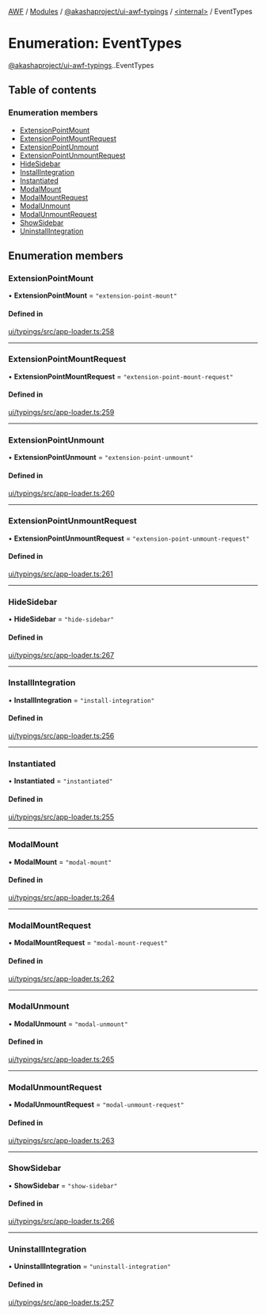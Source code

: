 [AWF](../README.md) / [Modules](../modules.md) / [@akashaproject/ui-awf-typings](../modules/akashaproject_ui_awf_typings.md) / [<internal\>](../modules/akashaproject_ui_awf_typings._internal_.md) / EventTypes

# Enumeration: EventTypes

[@akashaproject/ui-awf-typings](../modules/akashaproject_ui_awf_typings.md).[<internal>](../modules/akashaproject_ui_awf_typings._internal_.md).EventTypes

## Table of contents

### Enumeration members

- [ExtensionPointMount](akashaproject_ui_awf_typings._internal_.EventTypes.md#extensionpointmount)
- [ExtensionPointMountRequest](akashaproject_ui_awf_typings._internal_.EventTypes.md#extensionpointmountrequest)
- [ExtensionPointUnmount](akashaproject_ui_awf_typings._internal_.EventTypes.md#extensionpointunmount)
- [ExtensionPointUnmountRequest](akashaproject_ui_awf_typings._internal_.EventTypes.md#extensionpointunmountrequest)
- [HideSidebar](akashaproject_ui_awf_typings._internal_.EventTypes.md#hidesidebar)
- [InstallIntegration](akashaproject_ui_awf_typings._internal_.EventTypes.md#installintegration)
- [Instantiated](akashaproject_ui_awf_typings._internal_.EventTypes.md#instantiated)
- [ModalMount](akashaproject_ui_awf_typings._internal_.EventTypes.md#modalmount)
- [ModalMountRequest](akashaproject_ui_awf_typings._internal_.EventTypes.md#modalmountrequest)
- [ModalUnmount](akashaproject_ui_awf_typings._internal_.EventTypes.md#modalunmount)
- [ModalUnmountRequest](akashaproject_ui_awf_typings._internal_.EventTypes.md#modalunmountrequest)
- [ShowSidebar](akashaproject_ui_awf_typings._internal_.EventTypes.md#showsidebar)
- [UninstallIntegration](akashaproject_ui_awf_typings._internal_.EventTypes.md#uninstallintegration)

## Enumeration members

### ExtensionPointMount

• **ExtensionPointMount** = `"extension-point-mount"`

#### Defined in

[ui/typings/src/app-loader.ts:258](https://github.com/AKASHAorg/akasha-world-framework/blob/d81a7246/ui/typings/src/app-loader.ts#L258)

___

### ExtensionPointMountRequest

• **ExtensionPointMountRequest** = `"extension-point-mount-request"`

#### Defined in

[ui/typings/src/app-loader.ts:259](https://github.com/AKASHAorg/akasha-world-framework/blob/d81a7246/ui/typings/src/app-loader.ts#L259)

___

### ExtensionPointUnmount

• **ExtensionPointUnmount** = `"extension-point-unmount"`

#### Defined in

[ui/typings/src/app-loader.ts:260](https://github.com/AKASHAorg/akasha-world-framework/blob/d81a7246/ui/typings/src/app-loader.ts#L260)

___

### ExtensionPointUnmountRequest

• **ExtensionPointUnmountRequest** = `"extension-point-unmount-request"`

#### Defined in

[ui/typings/src/app-loader.ts:261](https://github.com/AKASHAorg/akasha-world-framework/blob/d81a7246/ui/typings/src/app-loader.ts#L261)

___

### HideSidebar

• **HideSidebar** = `"hide-sidebar"`

#### Defined in

[ui/typings/src/app-loader.ts:267](https://github.com/AKASHAorg/akasha-world-framework/blob/d81a7246/ui/typings/src/app-loader.ts#L267)

___

### InstallIntegration

• **InstallIntegration** = `"install-integration"`

#### Defined in

[ui/typings/src/app-loader.ts:256](https://github.com/AKASHAorg/akasha-world-framework/blob/d81a7246/ui/typings/src/app-loader.ts#L256)

___

### Instantiated

• **Instantiated** = `"instantiated"`

#### Defined in

[ui/typings/src/app-loader.ts:255](https://github.com/AKASHAorg/akasha-world-framework/blob/d81a7246/ui/typings/src/app-loader.ts#L255)

___

### ModalMount

• **ModalMount** = `"modal-mount"`

#### Defined in

[ui/typings/src/app-loader.ts:264](https://github.com/AKASHAorg/akasha-world-framework/blob/d81a7246/ui/typings/src/app-loader.ts#L264)

___

### ModalMountRequest

• **ModalMountRequest** = `"modal-mount-request"`

#### Defined in

[ui/typings/src/app-loader.ts:262](https://github.com/AKASHAorg/akasha-world-framework/blob/d81a7246/ui/typings/src/app-loader.ts#L262)

___

### ModalUnmount

• **ModalUnmount** = `"modal-unmount"`

#### Defined in

[ui/typings/src/app-loader.ts:265](https://github.com/AKASHAorg/akasha-world-framework/blob/d81a7246/ui/typings/src/app-loader.ts#L265)

___

### ModalUnmountRequest

• **ModalUnmountRequest** = `"modal-unmount-request"`

#### Defined in

[ui/typings/src/app-loader.ts:263](https://github.com/AKASHAorg/akasha-world-framework/blob/d81a7246/ui/typings/src/app-loader.ts#L263)

___

### ShowSidebar

• **ShowSidebar** = `"show-sidebar"`

#### Defined in

[ui/typings/src/app-loader.ts:266](https://github.com/AKASHAorg/akasha-world-framework/blob/d81a7246/ui/typings/src/app-loader.ts#L266)

___

### UninstallIntegration

• **UninstallIntegration** = `"uninstall-integration"`

#### Defined in

[ui/typings/src/app-loader.ts:257](https://github.com/AKASHAorg/akasha-world-framework/blob/d81a7246/ui/typings/src/app-loader.ts#L257)
